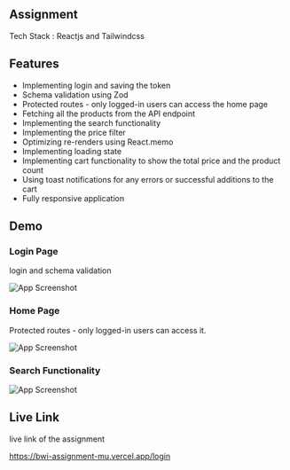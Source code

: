 
## Assignment 

Tech Stack : Reactjs and Tailwindcss





## Features

- Implementing login and saving the token
- Schema validation using Zod
- Protected routes - only logged-in users can access the home page
- Fetching all the products from the API endpoint
- Implementing the search functionality
- Implementing the price filter
- Optimizing re-renders using React.memo
- Implementing loading state
- Implementing cart functionality to show the total price and the product count
- Using toast notifications for any errors or successful additions to the cart
- Fully responsive application



## Demo

### Login Page 
login and schema validation 

![App Screenshot](https://github.com/AakashTyagi354/MindCraftAi/assets/78840211/df577d90-7d85-4bca-a280-2f67e6f57dd0)


### Home Page
Protected routes - only logged-in users can access it.

![App Screenshot](https://github.com/AakashTyagi354/MindCraftAi/assets/78840211/b712a371-53cc-4c0f-b0dc-671d9e2a20ce)


### Search Functionality


![App Screenshot](https://github.com/AakashTyagi354/MindCraftAi/assets/78840211/1d044561-6e9d-46a5-8721-3e1c122cd536)



















## Live Link

live link of the assignment 

https://bwi-assignment-mu.vercel.app/login


